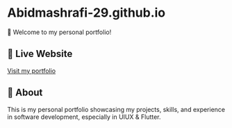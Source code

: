 # Abidmashrafi-29.github.io

🚀 Welcome to my personal portfolio!  

## 🔗 Live Website
[Visit my portfolio](https://Abidmashrafi-29.github.io)

## 📌 About
This is my personal portfolio showcasing my projects, skills, and experience in software development, especially in UIUX & Flutter.

